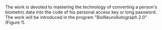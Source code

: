 The work is devoted to mastering the technology of converting a person's biometric data into the code of his personal access key or long password. The work will be introduced in the program "BioNeuroAutograph 2.0" (Figure 1).
